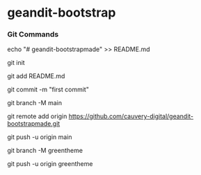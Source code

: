 # geandit-bootstrap

### Git Commands

echo "# geandit-bootstrapmade" >> README.md

git init

git add README.md

git commit -m "first commit"

git branch -M main

git remote add origin https://github.com/cauvery-digital/geandit-bootstrapmade.git

git push -u origin main

git branch -M greentheme

git push -u origin greentheme